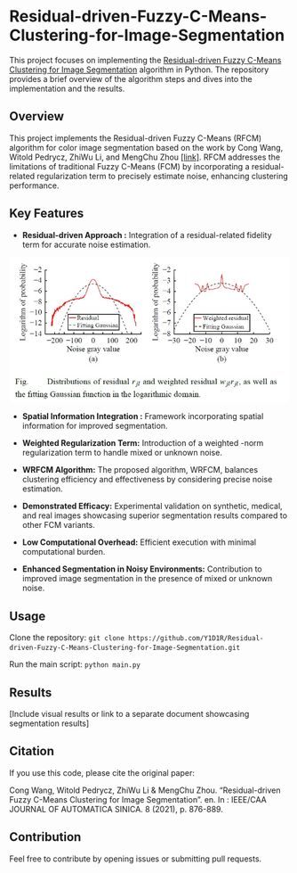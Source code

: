 # Residual-driven-Fuzzy-C-Means-Clustering-for-Image-Segmentation
This project focuses on implementing the <a href="https://ieeexplore.ieee.org/document/9242330">Residual-driven Fuzzy C-Means Clustering for Image Segmentation</a> algorithm in Python. The repository provides a brief overview of the algorithm steps and dives into the implementation and the results.
## Overview
This project implements the Residual-driven Fuzzy C-Means (RFCM) algorithm for color image segmentation based on the work by Cong Wang, Witold Pedrycz, ZhiWu Li, and MengChu Zhou <a href="https://ieeexplore.ieee.org/document/9242330">[link]</a>. RFCM addresses the limitations of traditional Fuzzy C-Means (FCM) by incorporating a residual-related regularization term to precisely estimate noise, enhancing clustering performance.

## Key Features
* **Residual-driven Approach :**  Integration of a residual-related fidelity term for accurate noise estimation.
<p align="center">
  <img src="images/fig.jpg" width='600' />
</p>

* **Spatial Information Integration :** Framework incorporating spatial information for improved segmentation.

* **Weighted Regularization Term:** Introduction of a weighted -norm regularization term to handle mixed or unknown noise.

* **WRFCM Algorithm:** The proposed algorithm, WRFCM, balances clustering efficiency and effectiveness by considering precise noise estimation.

* **Demonstrated Efficacy:** Experimental validation on synthetic, medical, and real images showcasing superior segmentation results compared to other FCM variants.

* **Low Computational Overhead:** Efficient execution with minimal computational burden.

* **Enhanced Segmentation in Noisy Environments:** Contribution to improved image segmentation in the presence of mixed or unknown noise.

## Usage
Clone the repository: 
```git clone https://github.com/Y1D1R/Residual-driven-Fuzzy-C-Means-Clustering-for-Image-Segmentation.git``` 

Run the main script: ```python main.py```

## Results
[Include visual results or link to a separate document showcasing segmentation results]

## Citation
If you use this code, please cite the original paper:

Cong Wang, Witold Pedrycz, ZhiWu Li & MengChu Zhou. “Residual-driven Fuzzy C-Means Clustering for Image Segmentation”. en. In : IEEE/CAA JOURNAL OF AUTOMATICA SINICA. 8 (2021), p. 876-889.

## Contribution
Feel free to contribute by opening issues or submitting pull requests.
